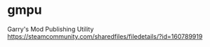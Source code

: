 gmpu
====

Garry's Mod Publishing Utility
https://steamcommunity.com/sharedfiles/filedetails/?id=160789919

